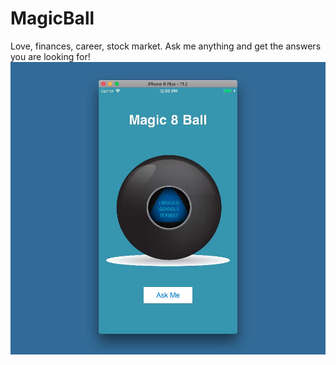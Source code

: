 # MagicBall
Love, finances, career, stock market. Ask me anything and get the answers you are looking for! </br>
![Screenshot](MagicBall.jpg)
